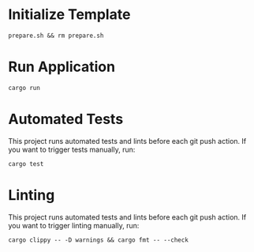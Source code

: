 # Initialize Template

    prepare.sh && rm prepare.sh

# Run Application

    cargo run

# Automated Tests
This project runs automated tests and lints before each
git push action. If you want to trigger tests manually,
run:

    cargo test

# Linting
This project runs automated tests and lints before each
git push action. If you want to trigger linting manually,
run:

    cargo clippy -- -D warnings && cargo fmt -- --check


